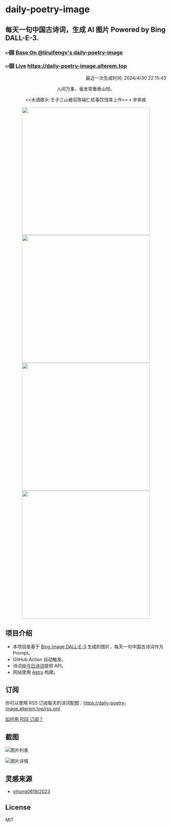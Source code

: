 
# daily-poetry-image

## 每天一句中国古诗词，生成 AI 图片 Powered by Bing DALL-E-3.

### 👉🏽 [Base On @liruifengv's daily-poetry-image](https://github.com/liruifengv/daily-poetry-image)

### 👉🏽 [Live](https://daily-poetry-image.alterem.top/) https://daily-poetry-image.alterem.top

<p align="right">
  最近一次生成时间: 2024/4/30 22:15:43
</p>
<p align="center">
人间万事，毫发常重泰山轻。
</p>
<p align="center">
<<水调歌头·壬子三山被召陈端仁给事饮饯席上作>> • 辛弃疾
</p>
<p align="center">
<img src="https://tse1.mm.bing.net/th/id/OIG4._Wq65TIDnXT5YlaQftOu" height="400" width="400" />
<img src="https://tse3.mm.bing.net/th/id/OIG4.g8xROr5hqCKflqNvhOn5" height="400" width="400" />
<img src="https://tse4.mm.bing.net/th/id/OIG4.Do1.oCwidLpUSm2HUsaT" height="400" width="400" />
<img src="https://tse3.mm.bing.net/th/id/OIG4.fb1jEJ2GAVeJ.svT64uJ" height="400" width="400" />
</p>

## 项目介绍

-   本项目是基于 [Bing Image DALL-E-3](https://www.bing.com/images/create) 生成的图片，每天一句中国古诗词作为 Prompt。
-   GitHub Action 自动触发。
-   诗词由[今日诗词](https://www.jinrishici.com/)提供 API。
-   网站使用 [Astro](https://astro.build) 构建。

## 订阅

你可以使用 RSS 订阅每天的诗词配图：https://daily-poetry-image.alterem.top/rss.xml

[如何用 RSS 订阅？](https://zhuanlan.zhihu.com/p/55026716)

## 截图

![图片列表](./screenshots/Snipaste_2023-12-28_21-00-26.png)

![图片详情](./screenshots/Snipaste_2023-12-28_21-00-53.png)

## 灵感来源

-   [yihong0618/2023](https://github.com/yihong0618/2023)

## License

MIT
